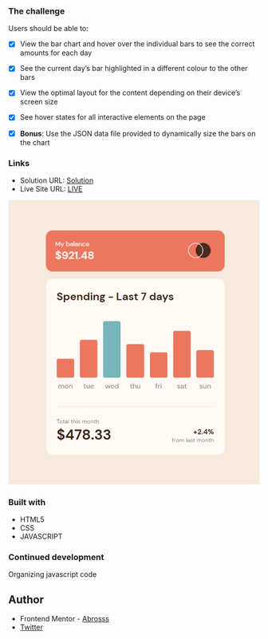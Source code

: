 ### The challenge

Users should be able to:

- [x] View the bar chart and hover over the individual bars to see the correct amounts for each day
- [x] See the current day’s bar highlighted in a different colour to the other bars
- [x] View the optimal layout for the content depending on their device’s screen size
- [x] See hover states for all interactive elements on the page
- [x] **Bonus**: Use the JSON data file provided to dynamically size the bars on the chart


### Links

- Solution URL: [Solution](https://www.frontendmentor.io/solutions/expenses-chart-component-1zxl45HNH_)
- Live Site URL: [LIVE](https://expenses-chart-card.netlify.app/)

![](./chart.png)

### Built with

- HTML5 
- CSS 
- JAVASCRIPT

### Continued development

Organizing javascript code

## Author

- Frontend Mentor - [Abrosss](https://www.frontendmentor.io/profile/Abrosss)
- [Twitter](https://twitter.com/ronessu)

